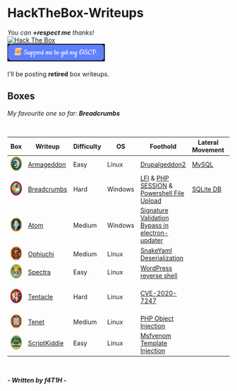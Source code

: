 # HackTheBox-Writeups
_You can __+respect me__ thanks!_<br>
<a href="https://app.hackthebox.eu/profile/184235">
  <img src="https://www.hackthebox.eu/badge/image/184235" alt="Hack The Box">
  </img>
</a><br>
<a href=https://www.buymeacoffee.com/f4T1H>
  <img src="https://github.com/f4T1H21/f4T1H21/blob/main/support.png" width="221" height="40" alt="Support">
  </img>
</a>
<br><br>
I'll be posting __retired__ box writeups.

## Boxes
_My favourite one so far:_ ___Breadcrumbs___

<br>

|Box|Writeup|Difficulty|OS|Foothold|Lateral Movement|Privilege Escalation|
|---|-------|----------|--|--------|----------------|--------------------|
|<a href="https://app.hackthebox.eu/machines/Armageddon"><img width="32" height="32" alt="armageddon" src="/src/banners/armageddon.png"></img></a>|[Armageddon](Boxes/Armageddon/README.md)|Easy|Linux|[Drupalgeddon2](/Boxes/Armageddon/README.md#foothold-drupalgeddon-2)|[MySQL](Boxes/Armageddon/README.md#lateral-movement-mysql)|[snapd (dirty_sock)](/Boxes/Armageddon/README.md#privesc-snapd-dirty_sock-cve-2019-7304)|
|<a href="https://app.hackthebox.eu/machines/Breadcrumbs"><img width="32" height="32" alt="breadcrumbs" src="/src/banners/breadcrumbs.png"></img></a>|[Breadcrumbs](Boxes/Breadcrumbs/README.md)|Hard|Windows|[LFI](/Boxes/Breadcrumbs/README.md#lfi) & [PHP SESSION](/Boxes/Breadcrumbs/README.md#php-session) & [Powershell File Upload](Boxes/Breadcrumbs/#file-upload)|[SQLite DB](Boxes/Breadcrumbs/README.md#sqlite-db)|[Reversing](/Boxes/Breadcrumbs/README.md#reversing) & [SQLi](/Boxes/Breadcrumbs/README.md#sqli)|
|<a href="https://app.hackthebox.eu/machines/Atom"><img width="32" height="32" alt="atom" src="/src/banners/atom.png"></img></a>|[Atom](Boxes/Atom/README.md)|Medium|Windows|[Signature Validation Bypass in electron-updater](/Boxes/Atom/README.md#foothold-signature-validation-bypass-in-electron-updater)||[PortableKanban](/Boxes/Atom/README.md#portablekanban) & [redis](/Boxes/Atom/README.md#redis)|
|<a href="https://app.hackthebox.eu/machines/Ophiuchi"><img width="32" height="32" alt="ophiuchi" src="/src/banners/ophiuchi.png"></img></a>|[Ophiuchi](Boxes/Ophiuchi/README.md)|Medium|Linux|[SnakeYaml Deserialization](/Boxes/Ophiuchi/README.md#foothold-snakeyaml-deserialization)||[WebAssembly formats](/Boxes/Ophiuchi/README.md#privilege-escalation-webassembly-formats)|
|<a href="https://app.hackthebox.eu/machines/Spectra"><img width="32" height="32" alt="spectra" src="/src/banners/spectra.png"></img></a>|[Spectra](Boxes/Spectra/README.md)|Easy|Linux|[WordPress reverse shell](/Boxes/Spectra/README.md#foothold-wordpress-reverse-shell)||[initctl with sudo](/Boxes/Spectra/README.md#root-part)|
|<a href="https://app.hackthebox.eu/machines/Tentacle"><img width="32" height="32" alt="tenet" src="/src/banners/tentacle.png"></img></a>|[Tentacle](Boxes/Tentacle/README.md)|Hard|Linux|[CVE-2020-7247](/Boxes/Tentacle/README.md#foothold-cve-2020-7247)||[Cronjob abuse](/Boxes/Tentacle/README.md#escalating-admin-cronjob-abuse) & [Misconfigured keytab](/Boxes/Tentacle/README.md#escalating-root-misconfigured-keytab)|
|<a href="https://app.hackthebox.eu/machines/Tenet"><img width="32" height="32" alt="tenet" src="/src/banners/tenet.png"></img></a>|[Tenet](Boxes/Tenet/README.md)|Medium|Linux|[PHP Object Injection](/Boxes/Tenet/README.md#foothold-php-object-injection-aka-deserialization)||[Race Condition](/Boxes/Tenet/README.md#privilege-escalation-race-condition)|
|<a href="https://app.hackthebox.eu/machines/ScriptKiddie"><img width="32" height="32" alt="scriptkiddie" src="/src/banners/scriptkiddie.png"></img></a>|[ScriptKiddie](/Boxes/ScriptKiddie/README.md)|Easy|Linux|[Msfvenom Template Injection](/Boxes/ScriptKiddie/README.md#exploiting-and-getting-a-shell)||[msfconsole with sudo](/Boxes/ScriptKiddie/README.md#privilege-escalation-to-root)|

<br>

___- Written by f4T1H -___
